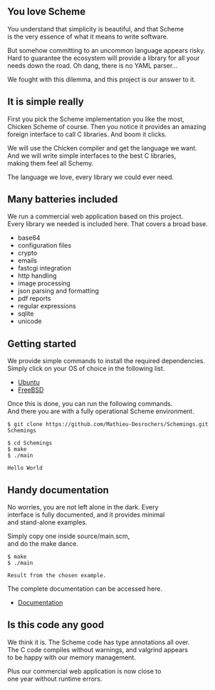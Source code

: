 You love Scheme
---------------
You understand that simplicity is beautiful, and that Scheme  
is the very essence of what it means to write software.

But somehow committing to an uncommon language appears risky.  
Hard to guarantee the ecosystem will provide a library for all your  
needs down the road. Oh dang, there is no YAML parser...

We fought with this dilemma, and this project is our answer to it.

It is simple really
-------------------
First you pick the Scheme implementation you like the most,  
Chicken Scheme of course. Then you notice it provides an amazing  
foreign interface to call C libraries. And boom it clicks.

We will use the Chicken compiler and get the language we want.  
And we will write simple interfaces to the best C libraries,  
making them feel all Schemy.

The language we love, every library we could ever need.

Many batteries included
-----------------------
We run a commercial web application based on this project.  
Every library we needed is included here. That covers a broad base.

- base64
- configuration files
- crypto
- emails
- fastcgi integration
- http handling
- image processing
- json parsing and formatting
- pdf reports
- regular expressions
- sqlite
- unicode

Getting started
---------------
We provide simple commands to install the required dependencies.  
Simply click on your OS of choice in the following list.

- [Ubuntu](./documentation/procedures/installing-dependencies-ubuntu.md)
- [FreeBSD](.)

Once this is done, you can run the following commands.  
And there you are with a fully operational Scheme environment.

    $ git clone https://github.com/Mathieu-Desrochers/Schemings.git Schemings

    $ cd Schemings
    $ make
    $ ./main

    Hello World

Handy documentation
-------------------
No worries, you are not left alone in the dark. Every  
interface is fully documented, and it provides minimal  
and stand-alone examples.

Simply copy one inside source/main.scm,  
and do the make dance.

    $ make
    $ ./main

    Result from the chosen example.

The complete documentation can be accessed here.

- [Documentation](./documentation/units/)

Is this code any good
---------------------
We think it is. The Scheme code has type annotations all over.  
The C code compiles without warnings, and valgrind appears  
to be happy with our memory management.

Plus our commercial web application is now close to  
one year without runtime errors.

